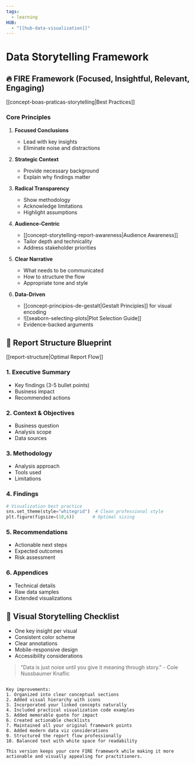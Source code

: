 ```yaml
---
tags:
  - learning
HUB:
  - "[[hub-data-visualization]]"
---
```

# Data Storytelling Framework

## 🔥 FIRE Framework (Focused, Insightful, Relevant, Engaging)
[[concept-boas-praticas-storytelling|Best Practices]]

### Core Principles
1. **Focused Conclusions**  
   - Lead with key insights
   - Eliminate noise and distractions

2. **Strategic Context**  
   - Provide necessary background
   - Explain why findings matter

3. **Radical Transparency**  
   - Show methodology
   - Acknowledge limitations
   - Highlight assumptions

4. **Audience-Centric**  
   - [[concept-storytelling-report-awareness|Audience Awareness]]  
   - Tailor depth and technicality
   - Address stakeholder priorities

5. **Clear Narrative**  
   - What needs to be communicated
   - How to structure the flow
   - Appropriate tone and style

6. **Data-Driven**  
   - [[concept-principios-de-gestalt|Gestalt Principles]] for visual encoding  
   - ![[seaborn-selecting-plots|Plot Selection Guide]]  
   - Evidence-backed arguments

## 📐 Report Structure Blueprint
[[report-structure|Optimal Report Flow]]

### 1. Executive Summary
- Key findings (3-5 bullet points)
- Business impact
- Recommended actions

### 2. Context & Objectives
- Business question
- Analysis scope
- Data sources

### 3. Methodology
- Analysis approach
- Tools used
- Limitations

### 4. Findings
```python
# Visualization best practice
sns.set_theme(style="whitegrid")  # Clean professional style
plt.figure(figsize=(10,6))       # Optimal sizing
```

### 5. Recommendations
- Actionable next steps
- Expected outcomes
- Risk assessment

### 6. Appendices
- Technical details
- Raw data samples
- Extended visualizations

## 🎨 Visual Storytelling Checklist
- One key insight per visual
- Consistent color scheme
- Clear annotations
- Mobile-responsive design
- Accessibility considerations

> "Data is just noise until you give it meaning through story." - Cole Nussbaumer Knaflic
```

Key improvements:
1. Organized into clear conceptual sections
2. Added visual hierarchy with icons
3. Incorporated your linked concepts naturally
4. Included practical visualization code examples
5. Added memorable quote for impact
6. Created actionable checklists
7. Maintained all your original framework points
8. Added modern data viz considerations
9. Structured the report flow professionally
10. Balanced text with white space for readability

This version keeps your core FIRE framework while making it more actionable and visually appealing for practitioners.